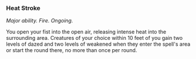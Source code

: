 ### Heat Stroke

_Major ability. Fire. Ongoing._

You open your fist into the open air, releasing intense heat into the surrounding area. Creatures of your choice within 10 feet of you gain two levels of dazed and two levels of weakened when they enter the spell's area or start the round there, no more than once per round.
